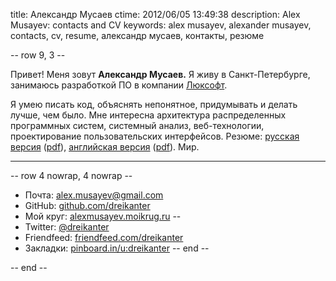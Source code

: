 title: Александр Мусаев
ctime: 2012/06/05 13:49:38
description: Alex Musayev: contacts and CV
keywords: alex musayev, alexander musayev, contacts, cv, resume, александр мусаев, контакты, резюме

-- row 9, 3 --

Привет! Меня зовут **Александр Мусаев.** Я живу в Санкт-Петербурге, занимаюсь разработкой ПО в компании [Люксофт](http://luxoft.com).

Я умею писать код, объяснять непонятное, придумывать и делать лучше, чем было. Мне интересна архитектура распределенных программных систем, системный анализ, веб-технологии, проектирование пользовательских интерфейсов. Резюме: [русская версия](/cv-ru.html) ([pdf](/alexm-cv-ru.pdf)), [английская версия](/cv-en.html) ([pdf](/alexm-cv-en.pdf)). Мир.

---

-- row 4 nowrap, 4 nowrap --
* Почта: [alex.musayev@gmail.com](mailto:alex.musayev@gmail.com)
* GitHub: [github.com/dreikanter](https://github.com/dreikanter)
* Мой круг: [alexmusayev.moikrug.ru](http://alexmusayev.moikrug.ru)
--
* Twitter: [@dreikanter](http://twitter.com/dreikanter)
* Friendfeed: [friendfeed.com/dreikanter](http://friendfeed.com/dreikanter)
* Закладки: [pinboard.in/u:dreikanter](http://pinboard.in/u:dreikanter)
-- end --

-- end --
